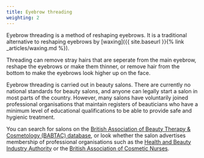 ```yaml
---
title: Eyebrow threading
weighting: 2
---
```


Eyebrow threading is a method of reshaping eyebrows. It is a traditional alternative to reshaping eyebrows by [waxing]({{ site.baseurl }}{% link _articles/waxing.md %}).

Threading can remove stray hairs that are seperate from the main eyebrow, reshape the eyebrows or make them thinner, or  remove hair from the bottom to make the eyebrows look higher up on the face.

Eyebrow threading is carried out in beauty salons. There are currently no national standards for beauty salons, and anyone can legally start a salon in most parts of the country. However, many salons have voluntarily joined professional organisations that maintain registers of beauticians who have a minimum level of educational qualifications to be able to provide safe and hygienic treatment. 

You can search for salons on the [British Association of Beauty Therapy & Cosmetology (BABTAC) database](https://www.babtac.com/salons), or look whether the salon advertises membership of professional organisations such as the [Health and Beauty Industry Authority](https://www.habia.org/) or the [British Association of Cosmetic Nurses](https://www.bacn.org.uk/).